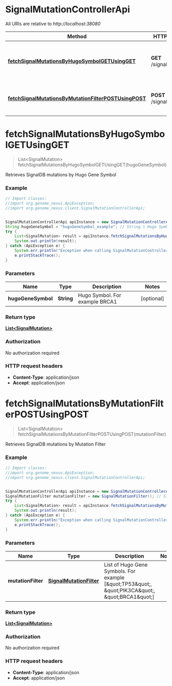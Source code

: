 # SignalMutationControllerApi

All URIs are relative to *http://localhost:38080*

Method | HTTP request | Description
------------- | ------------- | -------------
[**fetchSignalMutationsByHugoSymbolGETUsingGET**](SignalMutationControllerApi.md#fetchSignalMutationsByHugoSymbolGETUsingGET) | **GET** /signal/mutation | Retrieves SignalDB mutations by Hugo Gene Symbol
[**fetchSignalMutationsByMutationFilterPOSTUsingPOST**](SignalMutationControllerApi.md#fetchSignalMutationsByMutationFilterPOSTUsingPOST) | **POST** /signal/mutation | Retrieves SignalDB mutations by Mutation Filter


<a name="fetchSignalMutationsByHugoSymbolGETUsingGET"></a>
# **fetchSignalMutationsByHugoSymbolGETUsingGET**
> List&lt;SignalMutation&gt; fetchSignalMutationsByHugoSymbolGETUsingGET(hugoGeneSymbol)

Retrieves SignalDB mutations by Hugo Gene Symbol

### Example
```java
// Import classes:
//import org.genome_nexus.ApiException;
//import org.genome_nexus.client.SignalMutationControllerApi;


SignalMutationControllerApi apiInstance = new SignalMutationControllerApi();
String hugoGeneSymbol = "hugoGeneSymbol_example"; // String | Hugo Symbol. For example BRCA1
try {
    List<SignalMutation> result = apiInstance.fetchSignalMutationsByHugoSymbolGETUsingGET(hugoGeneSymbol);
    System.out.println(result);
} catch (ApiException e) {
    System.err.println("Exception when calling SignalMutationControllerApi#fetchSignalMutationsByHugoSymbolGETUsingGET");
    e.printStackTrace();
}
```

### Parameters

Name | Type | Description  | Notes
------------- | ------------- | ------------- | -------------
 **hugoGeneSymbol** | **String**| Hugo Symbol. For example BRCA1 | [optional]

### Return type

[**List&lt;SignalMutation&gt;**](SignalMutation.md)

### Authorization

No authorization required

### HTTP request headers

 - **Content-Type**: application/json
 - **Accept**: application/json

<a name="fetchSignalMutationsByMutationFilterPOSTUsingPOST"></a>
# **fetchSignalMutationsByMutationFilterPOSTUsingPOST**
> List&lt;SignalMutation&gt; fetchSignalMutationsByMutationFilterPOSTUsingPOST(mutationFilter)

Retrieves SignalDB mutations by Mutation Filter

### Example
```java
// Import classes:
//import org.genome_nexus.ApiException;
//import org.genome_nexus.client.SignalMutationControllerApi;


SignalMutationControllerApi apiInstance = new SignalMutationControllerApi();
SignalMutationFilter mutationFilter = new SignalMutationFilter(); // SignalMutationFilter | List of Hugo Gene Symbols. For example [\"TP53\", \"PIK3CA\", \"BRCA1\"]
try {
    List<SignalMutation> result = apiInstance.fetchSignalMutationsByMutationFilterPOSTUsingPOST(mutationFilter);
    System.out.println(result);
} catch (ApiException e) {
    System.err.println("Exception when calling SignalMutationControllerApi#fetchSignalMutationsByMutationFilterPOSTUsingPOST");
    e.printStackTrace();
}
```

### Parameters

Name | Type | Description  | Notes
------------- | ------------- | ------------- | -------------
 **mutationFilter** | [**SignalMutationFilter**](SignalMutationFilter.md)| List of Hugo Gene Symbols. For example [\&quot;TP53\&quot;, \&quot;PIK3CA\&quot;, \&quot;BRCA1\&quot;] |

### Return type

[**List&lt;SignalMutation&gt;**](SignalMutation.md)

### Authorization

No authorization required

### HTTP request headers

 - **Content-Type**: application/json
 - **Accept**: application/json

